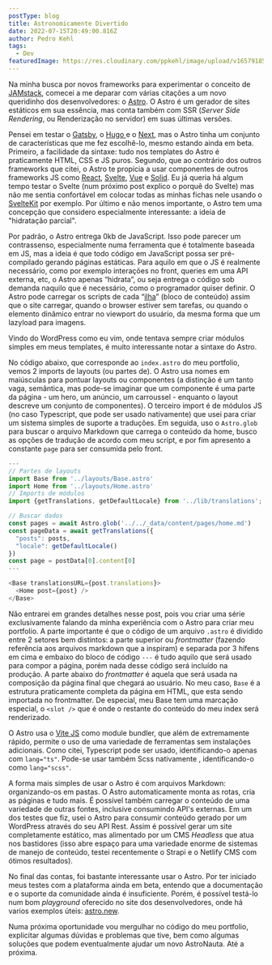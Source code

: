 ```yaml
---
postType: blog
title: Astronomicamente Divertido
date: 2022-07-15T20:49:00.816Z
author: Pedro Kehl
tags:
  - Dev
featuredImage: https://res.cloudinary.com/ppkehl/image/upload/v1657918513/2864e840-2df2-11ec-b5e8-73b095e03049-astro_upwfwm.jpg
---
```

Na minha busca por novos frameworks para experimentar o conceito de [JAMstack](https://jamstack.org/), comecei a me deparar com várias citações a um novo queridinho dos desenvolvedores: o [Astro](https://astro.build/). O Astro é um gerador de sites estáticos em sua essência, mas conta também com SSR (*Server Side Rendering*, ou Renderização no servidor) em suas últimas versões.

Pensei em testar o [Gatsby](https://www.gatsbyjs.com/), o [Hugo ](https://gohugo.io/)e o [Next](https://nextjs.org/), mas o Astro tinha um conjunto de características que me fez escolhê-lo, mesmo estando ainda em beta. Primeiro, a facilidade da sintaxe: tudo nos templates do Astro é praticamente HTML, CSS e JS puros. Segundo, que ao contrário dos outros frameworks que citei, o Astro te propícia a usar componentes de outros frameworks JS como [React](https://pt-br.reactjs.org/), [Svelte](https://svelte.dev/), [Vue](https://vuejs.org/) e [Solid](https://www.solidjs.com/). Eu já queria há algum tempo testar o Svelte (num próximo post explico o porquê do Svelte) mas não me sentia confortável em colocar todas as minhas fichas nele usando o [SvelteKit](https://kit.svelte.dev/) por exemplo. Por último e não menos importante, o Astro tem uma concepção que considero especialmente interessante: a ideia de "hidratação parcial". 

Por padrão, o Astro entrega 0kb de JavaScript. Isso pode parecer um contrassenso, especialmente numa ferramenta que é totalmente baseada em JS, mas a ideia é que todo código em JavaScript possa ser pré-compilado gerando páginas estáticas. Para aquilo em que o JS é realmente necessário, como por exemplo interações no front, queries em uma API externa, etc, o Astro apenas “hidrata”, ou seja entrega o código sob demanda naquilo que é necessário, como o programador quiser definir. O Astro pode carregar os scripts de cada “[ilha](https://jasonformat.com/islands-architecture/)” (bloco de conteúdo) assim que o site carregar, quando o browser estiver sem tarefas, ou quando o elemento dinâmico entrar no viewport do usuário, da mesma forma que um lazyload para imagens.

Vindo do WordPress como eu vim, onde tentava sempre criar módulos simples em meus templates, é muito interessante notar a sintaxe do Astro.

No código abaixo, que corresponde ao `index.astro` do meu portfolio, vemos 2 imports de layouts (ou partes de). O Astro usa nomes em maiúsculas para pontuar layouts ou componentes (a distinção é um tanto vaga, semântica, mas pode-se imaginar que um componente é uma parte da página - um hero, um anúncio, um carroussel - enquanto o layout descreve um conjunto de componentes). O terceiro import é de módulos JS (no caso Typescript, que pode ser usado nativamente) que usei para criar um sistema simples de suporte a traduções. Em seguida, uso o `Astro.glob` para buscar o arquivo Markdown que carrega o conteúdo da home, busco as opções de tradução de acordo com meu script, e por fim apresento a constante `page` para ser consumida pelo front.

```javascript
---
// Partes de layouts
import Base from '../layouts/Base.astro'
import Home from '../layouts/Home.astro'
// Imports de módulos
import {getTranslations, getDefaultLocale} from '../lib/translations';

// Buscar dados
const pages = await Astro.glob('../../_data/content/pages/home.md')
const pageData = await getTranslations({
  "posts": posts,
  "locale": getDefaultLocale()
})
const page = postData[0].content[0]
---

<Base translationsURL={post.translations}>
  <Home post={post} />
</Base>
```

Não entrarei em grandes detalhes nesse post, pois vou criar uma série exclusivamente falando da minha experiência com o Astro para criar meu portfolio. A parte importante é que o código de um arquivo `.astro` é dividido entre 2 setores bem distintos: a parte superior ou *frontmatter* (fazendo referência aos arquivos markdown que a inspiram) e separada por 3 hífens em cima e embaixo do bloco de código `---` é tudo aquilo que será usado para compor a página, porém nada desse código será incluído na produção. A parte abaixo do *frontmatter* é aquela que será usada na composição da página final que chegará ao usuário. No meu caso, `Base` é a estrutura praticamente completa da página em HTML, que esta sendo importada no frontmatter. De especial, meu Base tem uma marcação especial, o `<slot />` que é onde o restante do conteúdo do meu index será renderizado.

O Astro usa o [Vite JS](https://vitejs.dev/) como module bundler, que além de extremamente rápido, permite o uso de uma variedade de ferramentas sem instalações adicionais. Como citei, Typescript pode ser usado, identificando-o apenas com `lang="ts"`. Pode-se usar também Scss nativamente , identificando-o como `lang="scss"`. 

A forma mais simples de usar o Astro é com arquivos Markdown: organizando-os em pastas. O Astro automaticamente monta as rotas, cria as páginas e tudo mais. É possível também carregar o conteúdo de uma variedade de outras fontes, inclusive consumindo API's externas. Em um dos testes que fiz, usei o Astro para consumir conteúdo gerado por um WordPress através do seu API Rest. Assim é possível gerar um site completamente estático, mas alimentado por um CMS *Headless* que atua nos bastidores (isso abre espaço para uma variedade enorme de sistemas de manejo de conteúdo, testei recentemente o Strapi e o Netlify CMS com ótimos resultados).

No final das contas, foi bastante interessante usar o Astro. Por ter iniciado meus testes com a plataforma ainda em beta, entendo que a documentação e o suporte da comunidade ainda é insuficiente. Porém, é possível testá-lo num bom *playground* oferecido no site dos desenvolvedores, onde há varios exemplos úteis: [astro.new](https://astro.new/).

Numa próxima oportunidade vou mergulhar no código do meu portfolio, explicitar algumas dúvidas e problemas que tive, bem como algumas soluções que podem eventualmente ajudar um novo AstroNauta. Até a próxima.